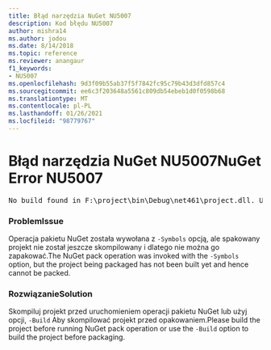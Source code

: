 ```yaml
---
title: Błąd narzędzia NuGet NU5007
description: Kod błędu NU5007
author: mishra14
ms.author: jodou
ms.date: 8/14/2018
ms.topic: reference
ms.reviewer: anangaur
f1_keywords:
- NU5007
ms.openlocfilehash: 9d3f09b55ab37f5f7842fc95c79b43d3dfd857c4
ms.sourcegitcommit: ee6c3f203648a5561c809db54ebeb1d0f0598b68
ms.translationtype: MT
ms.contentlocale: pl-PL
ms.lasthandoff: 01/26/2021
ms.locfileid: "98779767"
---
```

# <a name="nuget-error-nu5007"></a><span data-ttu-id="30b20-103">Błąd narzędzia NuGet NU5007</span><span class="sxs-lookup"><span data-stu-id="30b20-103">NuGet Error NU5007</span></span>
<pre>No build found in F:\project\bin\Debug\net461\project.dll. Use the -Build option or build the project.</pre>

### <a name="issue"></a><span data-ttu-id="30b20-104">Problem</span><span class="sxs-lookup"><span data-stu-id="30b20-104">Issue</span></span>

<span data-ttu-id="30b20-105">Operacja pakietu NuGet została wywołana z `-Symbols` opcją, ale spakowany projekt nie został jeszcze skompilowany i dlatego nie można go zapakować.</span><span class="sxs-lookup"><span data-stu-id="30b20-105">The NuGet pack operation was invoked with the `-Symbols` option, but the project being packaged has not been built yet and hence cannot be packed.</span></span>


### <a name="solution"></a><span data-ttu-id="30b20-106">Rozwiązanie</span><span class="sxs-lookup"><span data-stu-id="30b20-106">Solution</span></span>

<span data-ttu-id="30b20-107">Skompiluj projekt przed uruchomieniem operacji pakietu NuGet lub użyj opcji, `-Build` Aby skompilować projekt przed opakowaniem.</span><span class="sxs-lookup"><span data-stu-id="30b20-107">Please build the project before running NuGet pack operation or use the `-Build` option to build the project before packaging.</span></span>


